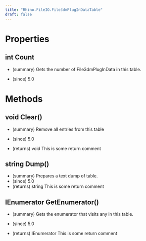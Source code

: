 ```yaml
---
title: "Rhino.FileIO.File3dmPlugInDataTable"
draft: false
---
```


# Properties
## int Count
- (summary) 
     Gets the number of File3dmPlugInData in this table.
     
- (since) 5.0
# Methods
## void Clear()
- (summary) 
     Remove all entries from this table
     
- (since) 5.0
- (returns) void This is some return comment
## string Dump()
- (summary) Prepares a text dump of table.
- (since) 5.0
- (returns) string This is some return comment
## IEnumerator<File3dmPlugInData> GetEnumerator()
- (summary) 
     Gets the enumerator that visits any  in this table.
     
- (since) 5.0
- (returns) IEnumerator<File3dmPlugInData> This is some return comment
